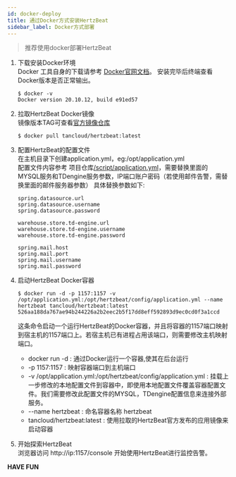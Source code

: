 ```yaml
---
id: docker-deploy  
title: 通过Docker方式安装HertzBeat    
sidebar_label: Docker方式部署    
---
```


> 推荐使用docker部署HertzBeat  

1. 下载安装Docker环境   
   Docker 工具自身的下载请参考 [Docker官网文档](https://docs.docker.com/get-docker/)。
   安装完毕后终端查看Docker版本是否正常输出。
   ```
   $ docker -v
   Docker version 20.10.12, build e91ed57
   ```

2. 拉取HertzBeat Docker镜像   
   镜像版本TAG可查看[官方镜像仓库](https://hub.docker.com/r/tancloud/hertzbeat/tags)     
   ``` 
   $ docker pull tancloud/hertzbeat:latest 
   ```
3. 配置HertzBeat的配置文件  
   在主机目录下创建application.yml，eg:/opt/application.yml   
   配置文件内容参考 项目仓库[/script/application.yml](https://gitee.com/dromara/hertzbeat/raw/master/script/application.yml)，需要替换里面的MYSQL服务和TDengine服务参数，IP端口账户密码（若使用邮件告警，需替换里面的邮件服务器参数）
   具体替换参数如下:
   ``` 
   spring.datasource.url
   spring.datasource.username
   spring.datasource.password
   
   warehouse.store.td-engine.url
   warehouse.store.td-engine.username
   warehouse.store.td-engine.password
   
   spring.mail.host
   spring.mail.port
   spring.mail.username
   spring.mail.password
   
   ```

4. 启动HertzBeat Docker容器  
   ``` 
   $ docker run -d -p 1157:1157 -v /opt/application.yml:/opt/hertzbeat/config/application.yml --name hertzbeat tancloud/hertzbeat:latest
   526aa188da767ae94b244226a2b2eec2b5f17dd8eff592893d9ec0cd0f3a1ccd
   ```
   这条命令启动一个运行HertzBeat的Docker容器，并且将容器的1157端口映射到宿主机的1157端口上。若宿主机已有进程占用该端口，则需要修改主机映射端口。
   - docker run -d : 通过Docker运行一个容器,使其在后台运行
   - -p 1157:1157  : 映射容器端口到主机端口
   - -v /opt/application.yml:/opt/hertzbeat/config/application.yml  : 挂载上一步修改的本地配置文件到容器中，即使用本地配置文件覆盖容器配置文件。我们需要修改此配置文件的MYSQL，TDengine配置信息来连接外部服务。
   - --name hertzbeat : 命名容器名称 hertzbeat 
   - tancloud/hertzbeat:latest : 使用拉取的HertzBeat官方发布的应用镜像来启动容器 
   
5. 开始探索HertzBeat  
   浏览器访问 http://ip:1157/console 开始使用HertzBeat进行监控告警。

**HAVE FUN**
